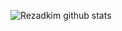 ![Rezadkim github stats](https://github-readme-stats.vercel.app/api?username=rezadkim&show_icons=true&theme=radical)
